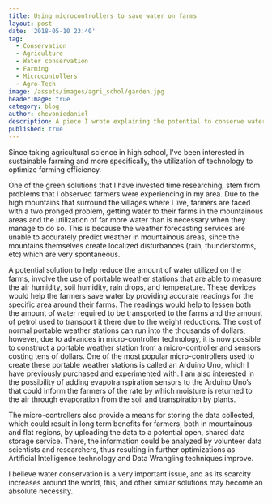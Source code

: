 ```yaml
---
title: Using microcontrollers to save water on farms
layout: post
date: '2018-05-10 23:40'
tag:
  - Conservation
  - Agriculture
  - Water conservation
  - Farming
  - Microcontollers
  - Agro-Tech
image: /assets/images/agri_schol/garden.jpg
headerImage: true
category: blog
author: chevoniedaniel
description: A piece I wrote explaining the potential to conserve water use on farms using microcontrollers.
published: true
---
```


Since taking agricultural science in high school, I've been interested in sustainable farming and more specifically, the utilization of technology to optimize farming efficiency.

One of the green solutions that I have invested time researching, stem from problems that I observed farmers were experiencing in my area. Due to the high mountains that surround the villages where I live, farmers are faced with a two pronged problem, getting water to their farms in the mountainous areas and the utilization of far more water than is necessary when they manage to do so. This is because the weather forecasting services are unable to accurately predict weather in mountainous areas, since the mountains themselves create localized disturbances (rain, thunderstorms, etc) which are very spontaneous.

A potential solution to help reduce the amount of water utilized on the farms, involve the use of portable weather stations that are able to measure the air humidity, soil humidity, rain drops, and temperature. These devices would help the farmers save water by providing accurate readings for the specific area around their farms. The readings would help to lessen both the amount of water required to be transported to the farms and the amount of petrol used to transport it there due to the weight reductions. The cost of normal portable weather stations can run into the thousands of dollars; however, due to advances in micro-controller technology, it is now possible to construct a portable weather station from a micro-controller and sensors costing tens of dollars. One of the most popular micro-controllers used to create these portable weather stations is called an Arduino Uno, which I have previously purchased and experimented with. I am also interested in the possibility of adding evapotranspiration sensors to the Arduino Uno’s that could inform the farmers of the rate by which moisture is returned to the air through evaporation from the soil and transpiration by plants.

The micro-controllers also provide a means for storing the data collected, which could result in long term benefits for farmers, both in mountainous and flat regions, by uploading the data to a potential open, shared data storage service. There, the information could be analyzed by volunteer data scientists and researchers, thus resulting in further optimizations as Artificial Intelligence technology and Data Wrangling techniques improve.

I believe water conservation is a very important issue, and as its scarcity increases around the world, this, and other similar solutions may become an absolute necessity.